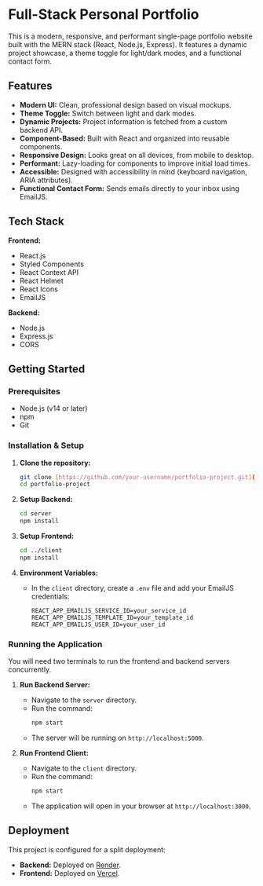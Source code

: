 # Full-Stack Personal Portfolio

This is a modern, responsive, and performant single-page portfolio website built with the MERN stack (React, Node.js, Express). It features a dynamic project showcase, a theme toggle for light/dark modes, and a functional contact form.

## Features

* **Modern UI:** Clean, professional design based on visual mockups.
* **Theme Toggle:** Switch between light and dark modes.
* **Dynamic Projects:** Project information is fetched from a custom backend API.
* **Component-Based:** Built with React and organized into reusable components.
* **Responsive Design:** Looks great on all devices, from mobile to desktop.
* **Performant:** Lazy-loading for components to improve initial load times.
* **Accessible:** Designed with accessibility in mind (keyboard navigation, ARIA attributes).
* **Functional Contact Form:** Sends emails directly to your inbox using EmailJS.

## Tech Stack

**Frontend:**
* React.js
* Styled Components
* React Context API
* React Helmet
* React Icons
* EmailJS

**Backend:**
* Node.js
* Express.js
* CORS

## Getting Started

### Prerequisites

* Node.js (v14 or later)
* npm
* Git

### Installation & Setup

1.  **Clone the repository:**
    ```sh
    git clone [https://github.com/your-username/portfolio-project.git](https://github.com/your-username/portfolio-project.git)
    cd portfolio-project
    ```

2.  **Setup Backend:**
    ```sh
    cd server
    npm install
    ```

3.  **Setup Frontend:**
    ```sh
    cd ../client
    npm install
    ```

4.  **Environment Variables:**
    * In the `client` directory, create a `.env` file and add your EmailJS credentials:
        ```
        REACT_APP_EMAILJS_SERVICE_ID=your_service_id
        REACT_APP_EMAILJS_TEMPLATE_ID=your_template_id
        REACT_APP_EMAILJS_USER_ID=your_user_id
        ```

### Running the Application

You will need two terminals to run the frontend and backend servers concurrently.

1.  **Run Backend Server:**
    * Navigate to the `server` directory.
    * Run the command:
        ```sh
        npm start
        ```
    * The server will be running on `http://localhost:5000`.

2.  **Run Frontend Client:**
    * Navigate to the `client` directory.
    * Run the command:
        ```sh
        npm start
        ```
    * The application will open in your browser at `http://localhost:3000`.

## Deployment

This project is configured for a split deployment:

* **Backend:** Deployed on [Render](https://render.com/).
* **Frontend:** Deployed on [Vercel](https://vercel.com/).